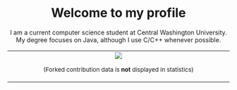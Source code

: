 <div align="center"><h1><b>Welcome to my profile</b></h1><div>
<div align="center"><p>I am a current computer science student at Central Washington University. My degree focuses on Java, although I use C/C++ whenever possible.</p></div>



<div align="center">
<table>
<tbody>
<td align="center">
<img width="2000" height="0"><br>
<img src="https://github-readme-stats.vercel.app/api/top-langs/?username=GarrettBassen&layout=donut&theme=dracula&hide=Batchfile,QMake">
  
<sub>(Forked contribution data is <b>not</b> displayed in statistics)</sub>
<img width="2000" height="0">
</td>
</tbody>
</table>
</div>

